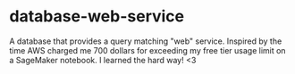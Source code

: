 # database-web-service

A database that provides a query matching "web" service. Inspired by the time AWS charged me 700 dollars for exceeding my free tier usage limit on a SageMaker notebook. I learned the hard way! <3
